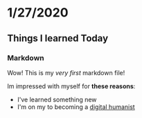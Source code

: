 # 1/27/2020

## Things I learned Today

### Markdown

Wow! This is my *very first* markdown file!

Im impressed with myself for **these reasons**:

- I've learned something new
- I'm on my to becoming a [digital humanist](https://en.wikipedia.org/wiki/Digital_humanities)